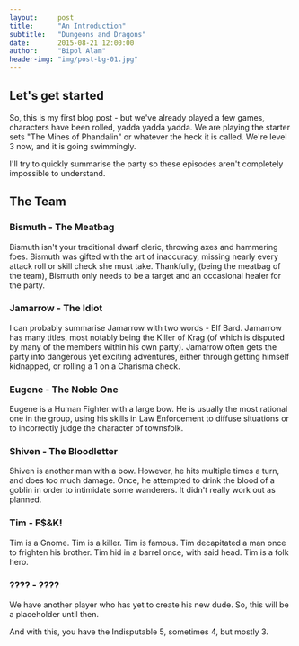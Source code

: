 ```yaml
---
layout:     post
title:      "An Introduction"
subtitle:   "Dungeons and Dragons"
date:       2015-08-21 12:00:00
author:     "Bipol Alam"
header-img: "img/post-bg-01.jpg"
---
```



<h2 class="section-heading">Let's get started</h2>

So, this is my first blog post - but we've already played a few games, characters have been rolled, yadda yadda yadda.
We are playing the starter sets "The Mines of Phandalin" or whatever the heck it is called.  We're level 3 now, and it is going swimmingly.

I'll try to quickly summarise the party so these episodes aren't completely impossible to understand.

The Team 
---------

### Bismuth - The Meatbag

Bismuth isn't your traditional dwarf cleric, throwing axes and hammering foes.  Bismuth was gifted with the art of inaccuracy, missing
nearly every attack roll or skill check she must take.  Thankfully, (being the meatbag of the team), Bismuth only needs to be a target and an occasional
healer for the party.

### Jamarrow - The Idiot

I can probably summarise Jamarrow with two words - Elf Bard.  Jamarrow has many titles, most notably being the Killer of Krag (of which is disputed by many of the members within his own party). 
Jamarrow often gets the party into dangerous yet exciting adventures, either through getting himself kidnapped, or rolling a 1 on a Charisma check.

### Eugene - The Noble One

Eugene is a Human Fighter with a large bow.  He is usually the most rational one in the group, using his skills in Law Enforcement to diffuse situations or to incorrectly judge
the character of townsfolk.  

### Shiven - The Bloodletter

Shiven is another man with a bow.  However, he hits multiple times a turn, and does too much damage.  Once, he attempted to drink the blood of a goblin in order to intimidate some wanderers.
It didn't really work out as planned.

### Tim - F$&K!

Tim is a Gnome.  Tim is a killer.  Tim is famous.  Tim decapitated a man once to frighten his brother.  Tim hid in a barrel once, with said head.  Tim is a folk hero.

### ???? - ????

We have another player who has yet to create his new dude.  So, this will be a placeholder until then.

And with this, you have the Indisputable 5, sometimes 4, but mostly 3.

